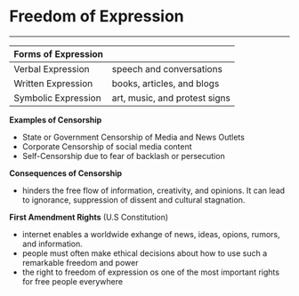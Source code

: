 # Freedom of Expression
---

| Forms of Expression |                               |
| ------------------- | ----------------------------- |
| Verbal Expression   | speech and conversations      |
| Written Expression  | books, articles, and blogs    |
| Symbolic Expression | art, music, and protest signs |
**Examples of Censorship**
- State or Government Censorship of Media and News Outlets
- Corporate Censorship of social media content
- Self-Censorship due to fear of backlash or persecution

**Consequences of Censorship**
- hinders the free flow of information, creativity, and opinions. It can lead to ignorance, suppression of dissent and cultural stagnation.

**First Amendment Rights** (U.S Constitution)
- internet enables a worldwide exhange of news, ideas, opions, rumors, and information.
- people must often make ethical decisions about how to use such a remarkable freedom and power
- the right to freedom of expression os one of the most important rights for free people everywhere

